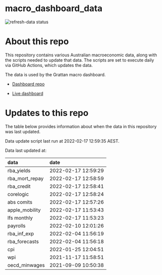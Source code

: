 
<!-- README.md is generated from README.Rmd. Please edit that file -->

# macro\_dashboard\_data

<!-- badges: start -->

![refresh-data
status](https://github.com/grattan/macro_dashboard_data/workflows/refresh-data/badge.svg)

<!-- badges: end -->

# About this repo

This repository contains various Australian macroeconomic data, along
with the scripts needed to update that data. The scripts are set to
execute daily via GitHub Actions, which updates the data.

The data is used by the Grattan macro dashboard.

  - [Dashboard repo](https://github.com/grattan/macrodashboard)

  - [Live dashboard](https://mattcowgill.shinyapps.io/macrodashboard/)

# Updates to this repo

The table below provides information about when the data in this
repository was last updated.

Data update script last run at 2022-02-17 12:59:35 AEST.

Data last updated at:

| data             | date                |
| :--------------- | :------------------ |
| rba\_yields      | 2022-02-17 12:59:29 |
| rba\_mort\_repay | 2022-02-17 12:58:59 |
| rba\_credit      | 2022-02-17 12:58:41 |
| corelogic        | 2022-02-17 12:58:24 |
| abs comits       | 2022-02-17 12:57:26 |
| apple\_mobility  | 2022-02-17 11:53:43 |
| lfs monthly      | 2022-02-17 11:53:23 |
| payrolls         | 2022-02-10 12:01:26 |
| rba\_inf\_exp    | 2022-02-04 11:56:19 |
| rba\_forecasts   | 2022-02-04 11:56:18 |
| cpi              | 2022-01-25 12:04:51 |
| wpi              | 2021-11-17 11:58:51 |
| oecd\_minwages   | 2021-09-09 10:50:38 |
